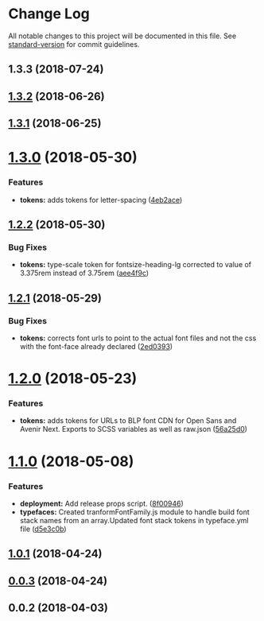 # Change Log

All notable changes to this project will be documented in this file. See [standard-version](https://github.com/conventional-changelog/standard-version) for commit guidelines.

<a name="1.3.3"></a>
## 1.3.3 (2018-07-24)



<a name="1.3.2"></a>
## [1.3.2](https://stash.bna.com/scm/fish/fishtank-space/compare/v1.3.1...v1.3.2) (2018-06-26)



<a name="1.3.1"></a>
## [1.3.1](https://stash.bna.com/scm/fish/fishtank-space/compare/v1.3.0...v1.3.1) (2018-06-25)



<a name="1.3.0"></a>
# [1.3.0](https://stash.bna.com/scm/fish/fishtank-space/compare/v1.2.2...v1.3.0) (2018-05-30)


### Features

* **tokens:** adds tokens for letter-spacing ([4eb2ace](https://stash.bna.com/scm/fish/fishtank-space/commits/4eb2ace))



<a name="1.2.2"></a>
## [1.2.2](https://stash.bna.com/scm/fish/fishtank-space/compare/v1.2.1...v1.2.2) (2018-05-30)


### Bug Fixes

* **tokens:** type-scale token for fontsize-heading-lg corrected to value of 3.375rem instead of 3.75rem ([aee4f9c](https://stash.bna.com/scm/fish/fishtank-space/commits/aee4f9c))



<a name="1.2.1"></a>
## [1.2.1](https://stash.bna.com/scm/fish/fishtank-space/compare/v1.2.0...v1.2.1) (2018-05-29)


### Bug Fixes

* **tokens:** corrects font urls to point to the actual font files and not the css with the font-face already declared ([2ed0393](https://stash.bna.com/scm/fish/fishtank-space/commits/2ed0393))



<a name="1.2.0"></a>
# [1.2.0](https://stash.bna.com/scm/fish/fishtank-space/compare/v1.1.0...v1.2.0) (2018-05-23)


### Features

* **tokens:** adds tokens for URLs to BLP font CDN for Open Sans and Avenir Next. Exports to SCSS variables as well as raw.json ([56a25d0](https://stash.bna.com/scm/fish/fishtank-space/commits/56a25d0))



<a name="1.1.0"></a>
# [1.1.0](https://stash.bna.com/scm/fish/fishtank-space/compare/v1.0.1...v1.1.0) (2018-05-08)


### Features

* **deployment:** Add release props script. ([8f00946](https://stash.bna.com/scm/fish/fishtank-space/commits/8f00946))
* **typefaces:** Created tranformFontFamily.js module to handle build font stack names from an array.Updated font stack tokens in typeface.yml file ([d5e3c0b](https://stash.bna.com/scm/fish/fishtank-space/commits/d5e3c0b))



<a name="1.0.1"></a>
## [1.0.1](https://stash.bna.com/scm/fish/fishtank-space/compare/v0.0.3...v1.0.1) (2018-04-24)



<a name="0.0.3"></a>
## [0.0.3](https://stash.bna.com/scm/fish/fishtank-space/compare/v0.0.2...v0.0.3) (2018-04-24)



<a name="0.0.2"></a>
## 0.0.2 (2018-04-03)
